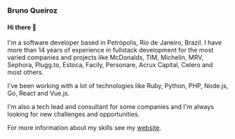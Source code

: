### Bruno Queiroz

#### Hi there 🚀
I'm a software developer based in Petrópolis, Rio de Janeiro, Brazil. I have more than 14 years of experience in fullstack development for the most varied companies and projects like McDonalds, TIM, Michelin, MRV, Sephora, Plugg.to, Estoca, Facily, Personare, Acrux Capital, Celero and most others.

I've been working with a lot of technologies like Ruby, Python, PHP, Node.js, Go, React and Vue.js.

I'm also a tech lead and consultant for some companies and I'm always looking for new challenges and opportunities.


For more information about my skills see my [website](https://brunow.me).

